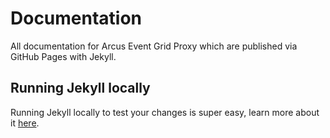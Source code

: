 Documentation
====

All documentation for Arcus Event Grid Proxy which are published via GitHub Pages with Jekyll.

## Running Jekyll locally

Running Jekyll locally to test your changes is super easy, learn more about it [here](https://jekyllrb.com/docs/#instructions).